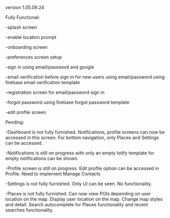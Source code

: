 version 1.05.09.24

Fully Functional:

-splash screen

-enable location prompt

-onboarding screen

-preferences screen setup

-sign in using email/password and google

-email verification before sign in for new users using email/password using firebase email verification template

-registration screen for email/password sign in

-forgot password using firebase forgot password template

-edit profile screen 


Pending:

-Dashboard is not fully furnished. Notifications, profile screens can now be accessed in this screen. For bottom navigation, only Places and Settings can be accessed.

-Notifications is still on progress with only an empty lotify template for empty notifications can be shown.

-Profile screen is still on progress. Edit profile option can be accessed in Profile. Need to implement Manage Contacts

-Settings is not fully furnished. Only UI can be seen. No functionality.

-Places is not fully furnished. Can now view POIs depending on user location on the map. Display user location on the map. Change map styles and detail. Search autocomplete for Places functionality and recent searches functionality. 
